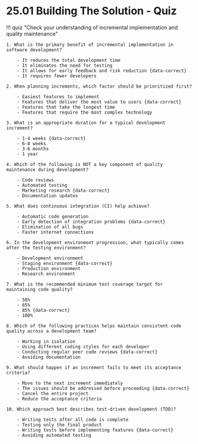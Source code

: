 # 25.01 Building The Solution - Quiz

!!! quiz "Check your understanding of incremental implementation and quality maintenance"

    1. What is the primary benefit of incremental implementation in software development?

        - It reduces the total development time
        - It eliminates the need for testing
        - It allows for early feedback and risk reduction {data-correct}
        - It requires fewer developers

    2. When planning increments, which factor should be prioritized first?

        - Easiest features to implement
        - Features that deliver the most value to users {data-correct}
        - Features that take the longest time
        - Features that require the most complex technology

    3. What is an appropriate duration for a typical development increment?

        - 1-4 weeks {data-correct}
        - 6-8 weeks
        - 3-6 months
        - 1 year

    4. Which of the following is NOT a key component of quality maintenance during development?

        - Code reviews
        - Automated testing
        - Marketing research {data-correct}
        - Documentation updates

    5. What does continuous integration (CI) help achieve?

        - Automatic code generation
        - Early detection of integration problems {data-correct}
        - Elimination of all bugs
        - Faster internet connections

    6. In the development environment progression, what typically comes after the testing environment?

        - Development environment
        - Staging environment {data-correct}
        - Production environment
        - Research environment

    7. What is the recommended minimum test coverage target for maintaining code quality?

        - 50%
        - 65%
        - 85% {data-correct}
        - 100%

    8. Which of the following practices helps maintain consistent code quality across a development team?

        - Working in isolation
        - Using different coding styles for each developer
        - Conducting regular peer code reviews {data-correct}
        - Avoiding documentation

    9. What should happen if an increment fails to meet its acceptance criteria?

        - Move to the next increment immediately
        - The issues should be addressed before proceeding {data-correct}
        - Cancel the entire project
        - Reduce the acceptance criteria

    10. Which approach best describes test-driven development (TDD)?

        - Writing tests after all code is complete
        - Testing only the final product
        - Writing tests before implementing features {data-correct}
        - Avoiding automated testing

